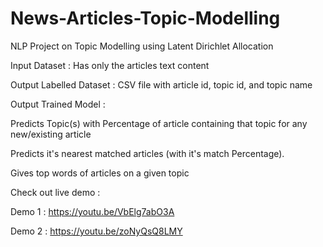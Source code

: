 # News-Articles-Topic-Modelling
NLP Project on Topic Modelling using Latent Dirichlet Allocation

Input Dataset : Has only the articles text content


Output Labelled Dataset : CSV file with article id, topic id, and topic name


Output Trained Model : 

Predicts Topic(s) with Percentage of article containing that topic for any new/existing article  

Predicts it's nearest matched articles (with it's match Percentage).

Gives top words of articles on a given topic


Check out live demo :

Demo 1 : https://youtu.be/VbElg7abO3A

Demo 2 : https://youtu.be/zoNyQsQ8LMY

